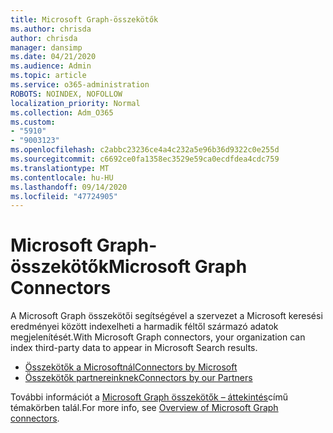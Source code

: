 ```yaml
---
title: Microsoft Graph-összekötők
ms.author: chrisda
author: chrisda
manager: dansimp
ms.date: 04/21/2020
ms.audience: Admin
ms.topic: article
ms.service: o365-administration
ROBOTS: NOINDEX, NOFOLLOW
localization_priority: Normal
ms.collection: Adm_O365
ms.custom:
- "5910"
- "9003123"
ms.openlocfilehash: c2abbc23236ce4a4c232a5e96b36d9322c0e255d
ms.sourcegitcommit: c6692ce0fa1358ec3529e59ca0ecdfdea4cdc759
ms.translationtype: MT
ms.contentlocale: hu-HU
ms.lasthandoff: 09/14/2020
ms.locfileid: "47724905"
---
```

# <a name="microsoft-graph-connectors"></a><span data-ttu-id="2734c-102">Microsoft Graph-összekötők</span><span class="sxs-lookup"><span data-stu-id="2734c-102">Microsoft Graph Connectors</span></span>

<span data-ttu-id="2734c-103">A Microsoft Graph összekötői segítségével a szervezet a Microsoft keresési eredményei között indexelheti a harmadik féltől származó adatok megjelenítését.</span><span class="sxs-lookup"><span data-stu-id="2734c-103">With Microsoft Graph connectors, your organization can index third-party data to appear in Microsoft Search results.</span></span>

- [<span data-ttu-id="2734c-104">Összekötők a Microsoftnál</span><span class="sxs-lookup"><span data-stu-id="2734c-104">Connectors by Microsoft</span></span>](https://docs.microsoft.com/microsoftsearch/connectors-gallery#Microsoft)
- [<span data-ttu-id="2734c-105">Összekötők partnereinknek</span><span class="sxs-lookup"><span data-stu-id="2734c-105">Connectors by our Partners</span></span>](https://docs.microsoft.com/microsoftsearch/connectors-gallery#Partners)

<span data-ttu-id="2734c-106">További információt a  [Microsoft Graph összekötők – áttekintés](https://docs.microsoft.com/microsoftsearch/connectors-overview)című témakörben talál.</span><span class="sxs-lookup"><span data-stu-id="2734c-106">For more info, see  [Overview of Microsoft Graph connectors](https://docs.microsoft.com/microsoftsearch/connectors-overview).</span></span>
